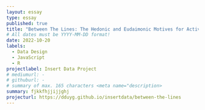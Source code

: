 ```yaml
---
layout: essay
type: essay
published: true
title: "Between The Lines: The Hedonic and Eudaimonic Motives for Activities"
# All dates must be YYYY-MM-DD format!
date: 2022-10-20
labels:
  - Data Design
  - JavaScript
  - R
projectlabel: Insert Data Project
# mediumurl: -
# githuburl: -
# summary of max. 165 characters <meta name="description>
summary: fjkkfhjjijjghj
projecturl: https://dduyg.github.io/insertdata/between-the-lines
---
```

